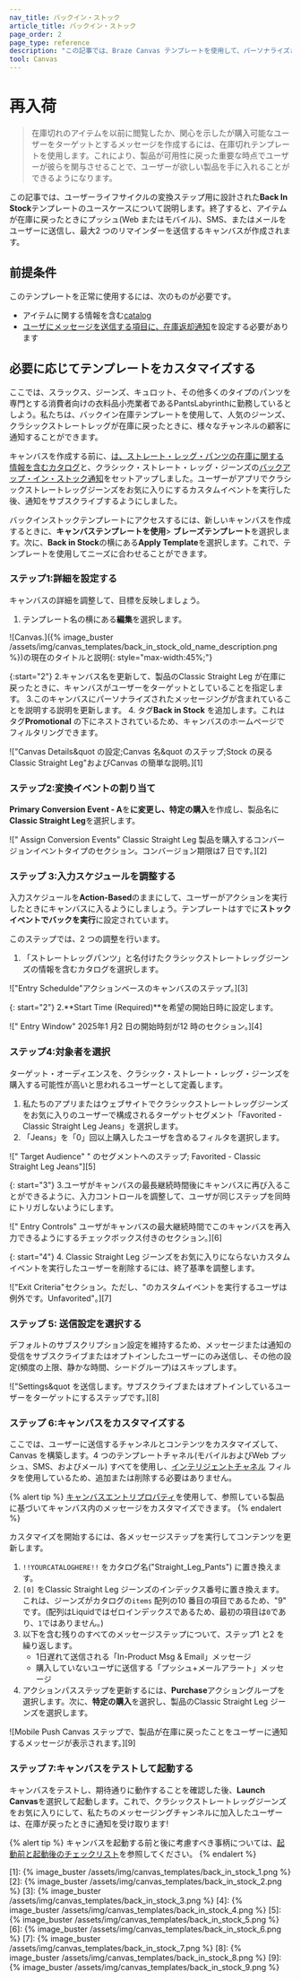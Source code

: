 ```yaml
---
nav_title: バックイン・ストック
article_title: バックイン・ストック
page_order: 2
page_type: reference
description: "この記事では、Braze Canvas テンプレートを使用して、パーソナライズされたメッセージングでアイテムが在庫に戻ったときにユーザーに通知することで、購入を駆動する方法について説明します。"
tool: Canvas
---
```


# 再入荷

> 在庫切れのアイテムを以前に閲覧したか、関心を示したが購入可能なユーザーをターゲットとするメッセージを作成するには、在庫切れテンプレートを使用します。これにより、製品が可用性に戻った重要な時点でユーザーが彼らを関与させることで、ユーザーが欲しい製品を手に入れることができるようになります。

この記事では、ユーザーライフサイクルの変換ステップ用に設計された**Back In Stock**テンプレートのユースケースについて説明します。終了すると、アイテムが在庫に戻ったときにプッシュ(Web またはモバイル)、SMS、またはメールをユーザーに送信し、最大2 つのリマインダーを送信するキャンバスが作成されます。

## 前提条件

このテンプレートを正常に使用するには、次のものが必要です。

- アイテムに関する情報を含む[catalog]({{site.baseurl}}/user_guide/personalization_and_dynamic_content/catalogs/catalog)
- [ユーザにメッセージを送信する項目に、在庫返却通知]({{site.baseurl}}/user_guide/personalization_and_dynamic_content/catalogs/catalog_triggers/back_in_stock_notifications/#how-back-in-stock-notifications-work)を設定する必要があります

## 必要に応じてテンプレートをカスタマイズする

ここでは、スラックス、ジーンズ、キュロット、その他多くのタイプのパンツを専門とする消費者向けの衣料品小売業者であるPantsLabyrinthに勤務しているとしよう。私たちは、バックイン在庫テンプレートを使用して、人気のジーンズ、クラシックストレートレッグが在庫に戻ったときに、様々なチャンネルの顧客に通知することができます。

キャンバスを作成する前に、[は、ストレート・レッグ・パンツの在庫に関する情報を含むカタログ]({{site.baseurl}}/user_guide/personalization_and_dynamic_content/catalogs/catalog)と、クラシック・ストレート・レッグ・ジーンズの[バックアップ・イン・ストック通知]({{site.baseurl}}/user_guide/personalization_and_dynamic_content/catalogs/catalog_triggers/back_in_stock_notifications/#setting-up-back-in-stock-notifications)をセットアップしました。ユーザーがアプリでクラシックストレートレッグジーンズをお気に入りにするカスタムイベントを実行した後、通知をサブスクライブするようにしました。

バックインストックテンプレートにアクセスするには、新しいキャンバスを作成するときに、**キャンバステンプレートを使用**> **ブレーズテンプレート**を選択します。次に、**Back in Stock**の横にある**Apply Template**を選択します。これで、テンプレートを使用してニーズに合わせることができます。

### ステップ1:詳細を設定する

キャンバスの詳細を調整して、目標を反映しましょう。

1. テンプレート名の横にある**編集**を選択します。

![Canvas.]({% image_buster /assets/img/canvas_templates/back_in_stock_old_name_description.png %})の現在のタイトルと説明{: style="max-width:45%;"}

{:start="2"}
2\.キャンバス名を更新して、製品のClassic Straight Leg が在庫に戻ったときに、キャンバスがユーザーをターゲットとしていることを指定します。
3\.このキャンバスにパーソナライズされたメッセージングが含まれていることを説明する説明を更新します。
4. タグ**Back in Stock** を追加します。これはタグ**Promotional** の下にネストされているため、キャンバスのホームページでフィルタリングできます。 

!["Canvas Details&quot の設定;Canvas 名&quot のステップ;Stock の戻るClassic Straight Leg"およびCanvas の簡単な説明。][1]

### ステップ2:変換イベントの割り当て

**Primary Conversion Event - A**を**に変更し、特定の購入**を作成し、製品名に**Classic Straight Leg**を選択します。

![" Assign Conversion Events" Classic Straight Leg 製品を購入するコンバージョンイベントタイプのセクション。コンバージョン期限は7 日です。][2]

### ステップ 3:入力スケジュールを調整する

入力スケジュールを**Action-Based**のままにして、ユーザーがアクションを実行したときにキャンバスに入るようにしましょう。テンプレートはすでに**ストックイベントでバックを実行**に設定されています。

このステップでは、2 つの調整を行います。

1. 「ストレートレッグパンツ」と名付けたクラシックストレートレッグジーンズの情報を含むカタログを選択します。 

!["Entry Schedulde"アクションベースのキャンバスのステップ。][3]

{: start="2"}
2\.**Start Time (Required)**を希望の開始日時に設定します。

![" Entry Window" 2025年1 月2 日の開始時刻が12 時のセクション。][4]

### ステップ4:対象者を選択

ターゲット・オーディエンスを、クラシック・ストレート・レッグ・ジーンズを購入する可能性が高いと思われるユーザーとして定義します。

1. 私たちのアプリまたはウェブサイトでクラシックストレートレッグジーンズをお気に入りのユーザーで構成されるターゲットセグメント「Favorited - Classic Straight Leg Jeans」を選択します。
2. 「Jeans」を「0」回以上購入したユーザを含めるフィルタを選択します。

![" Target Audience" " のセグメントへのステップ; Favorited - Classic Straight Leg Jeans"][5]

{: start="3"}
3\.ユーザがキャンバスの最長継続時間後にキャンバスに再び入ることができるように、入力コントロールを調整して、ユーザが同じステップを同時にトリガしないようにします。

![" Entry Controls" ユーザがキャンバスの最大継続時間でこのキャンバスを再入力できるようにするチェックボックス付きのセクション。][6]

{: start="4"}
4. Classic Straight Leg ジーンズをお気に入りにならないカスタムイベントを実行したユーザーを削除するには、終了基準を調整します。

!["Exit Criteria"セクション。ただし、"のカスタムイベントを実行するユーザは例外です。Unfavorited"。][7]

### ステップ 5: 送信設定を選択する

デフォルトのサブスクリプション設定を維持するため、メッセージまたは通知の受信をサブスクライブまたはオプトインしたユーザーにのみ送信し、その他の設定(頻度の上限、静かな時間、シードグループ)はスキップします。

!["Settings&quot を送信します。サブスクライブまたはオプトインしているユーザーをターゲットにするステップです。][8]

### ステップ 6:キャンバスをカスタマイズする

ここでは、ユーザーに送信するチャンネルとコンテンツをカスタマイズして、Canvas を構築します。4 つのテンプレートチャネル(モバイルおよびWeb プッシュ、SMS、およびメール) すべてを使用し、[インテリジェントチャネル]({{site.baseurl}}/user_guide/brazeai/intelligence/intelligent_channel/) フィルタを使用しているため、追加または削除する必要はありません。

{% alert tip %}
[キャンバスエントリプロパティ]({{site.baseurl}}/user_guide/engagement_tools/canvas/create_a_canvas/canvas_entry_properties_event_properties/)を使用して、参照している製品に基づいてキャンバス内のメッセージをカスタマイズできます。
{% endalert %}

カスタマイズを開始するには、各メッセージステップを実行してコンテンツを更新します。

1. `!!YOURCATALOGHERE!!` をカタログ名("Straight_Leg_Pants") に置き換えます。
2. `[0]` をClassic Straight Leg ジーンズのインデックス番号に置き換えます。これは、ジーンズがカタログの`items` 配列の10 番目の項目であるため、"9" です。(配列はLiquidではゼロインデックスであるため、最初の項目は`0`であり、`1`ではありません。)
3. 以下を含む残りのすべてのメッセージステップについて、ステップ1 と2 を繰り返します。
    - 1日遅れて送信される「In-Product Msg & Email」メッセージ
    - 購入していないユーザに送信する「プッシュ+メールアラート」メッセージ
4. アクションパスステップを更新するには、**Purchase**アクショングループを選択します。次に、**特定の購入**を選択し、製品のClassic Straight Leg ジーンズを選択します。

![Mobile Push Canvas ステップで、製品が在庫に戻ったことをユーザーに通知するメッセージが表示されます。][9]

### ステップ 7:キャンバスをテストして起動する

キャンバスをテストし、期待通りに動作することを確認した後、**Launch Canvas**を選択して起動します。これで、クラシックストレートレッグジーンズをお気に入りにして、私たちのメッセージングチャンネルに加入したユーザーは、在庫が戻ったときに通知を受け取ります!

{% alert tip %}
キャンバスを起動する前と後に考慮すべき事柄については、[起動前と起動後のチェックリスト]({{site.baseurl}}/user_guide/engagement_tools/canvas/ideas_and_strategies/pre_post_launch_checklist/#things-to-consider-before-launch)を参照してください。
{% endalert %}

[1]: {% image_buster /assets/img/canvas_templates/back_in_stock_1.png %}
[2]: {% image_buster /assets/img/canvas_templates/back_in_stock_2.png %}
[3]: {% image_buster /assets/img/canvas_templates/back_in_stock_3.png %}
[4]: {% image_buster /assets/img/canvas_templates/back_in_stock_4.png %}
[5]: {% image_buster /assets/img/canvas_templates/back_in_stock_5.png %}
[6]: {% image_buster /assets/img/canvas_templates/back_in_stock_6.png %}
[7]: {% image_buster /assets/img/canvas_templates/back_in_stock_7.png %}
[8]: {% image_buster /assets/img/canvas_templates/back_in_stock_8.png %}
[9]: {% image_buster /assets/img/canvas_templates/back_in_stock_9.png %}